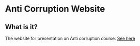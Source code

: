 # Anti Corruption Website

## What is it?
The website for presentation on Anti corruption course. [See here](https://onewkub.github.io/anti-corruption-web)
